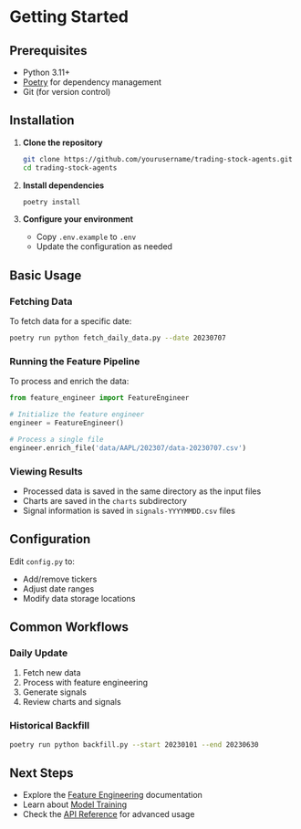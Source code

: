 # Getting Started

## Prerequisites
- Python 3.11+
- [Poetry](https://python-poetry.org/) for dependency management
- Git (for version control)

## Installation

1. **Clone the repository**
   ```bash
   git clone https://github.com/yourusername/trading-stock-agents.git
   cd trading-stock-agents
   ```

2. **Install dependencies**
   ```bash
   poetry install
   ```

3. **Configure your environment**
   - Copy `.env.example` to `.env`
   - Update the configuration as needed

## Basic Usage

### Fetching Data
To fetch data for a specific date:
```bash
poetry run python fetch_daily_data.py --date 20230707
```

### Running the Feature Pipeline
To process and enrich the data:
```python
from feature_engineer import FeatureEngineer

# Initialize the feature engineer
engineer = FeatureEngineer()

# Process a single file
engineer.enrich_file('data/AAPL/202307/data-20230707.csv')
```

### Viewing Results
- Processed data is saved in the same directory as the input files
- Charts are saved in the `charts` subdirectory
- Signal information is saved in `signals-YYYYMMDD.csv` files

## Configuration
Edit `config.py` to:
- Add/remove tickers
- Adjust date ranges
- Modify data storage locations

## Common Workflows

### Daily Update
1. Fetch new data
2. Process with feature engineering
3. Generate signals
4. Review charts and signals

### Historical Backfill
```bash
poetry run python backfill.py --start 20230101 --end 20230630
```

## Next Steps
- Explore the [Feature Engineering](features/overview.md) documentation
- Learn about [Model Training](models/overview.md)
- Check the [API Reference](api/overview.md) for advanced usage
